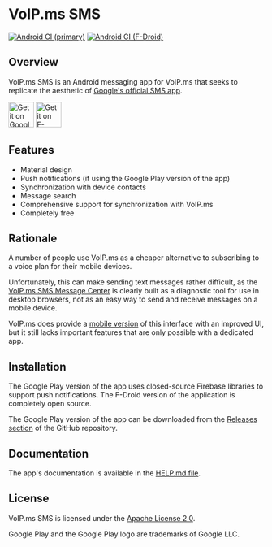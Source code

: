 # VoIP.ms SMS #

[![Android CI (primary)](https://github.com/michaelkourlas/voipms-sms-client/actions/workflows/android-primary.yml/badge.svg)](https://github.com/michaelkourlas/voipms-sms-client/actions/workflows/android-primary.yml) [![Android CI (F-Droid)](https://github.com/michaelkourlas/voipms-sms-client/actions/workflows/android-fdroid.yml/badge.svg)](https://github.com/michaelkourlas/voipms-sms-client/actions/workflows/android-fdroid.yml)

## Overview ##

VoIP.ms SMS is an Android messaging app for VoIP.ms that seeks to replicate the aesthetic of [Google's official SMS app](https://play.google.com/store/apps/details?id=com.google.android.apps.messaging).

[<img src="https://play.google.com/intl/en_us/badges/static/images/badges/en_badge_web_generic.png"
    alt="Get it on Google Play"
    height="50">](https://play.google.com/store/apps/details?id=net.kourlas.voipms_sms)
[<img src="https://fdroid.gitlab.io/artwork/badge/get-it-on.png"
    alt="Get it on F-Droid"
    height="50">](https://f-droid.org/packages/net.kourlas.voipms_sms)

## Features ##

* Material design
* Push notifications (if using the Google Play version of the app)
* Synchronization with device contacts
* Message search
* Comprehensive support for synchronization with VoIP.ms
* Completely free

## Rationale ##

A number of people use VoIP.ms as a cheaper alternative to subscribing to a voice plan for their mobile devices.

Unfortunately, this can make sending text messages rather difficult, as the [VoIP.ms SMS Message Center](https://voip.ms/m/sms.php) is clearly built as a diagnostic tool for use in desktop browsers, not as an easy way to send and receive messages on a mobile device.

VoIP.ms does provide a [mobile version](https://sms.voip.ms/) of this interface with an improved UI, but it still lacks important features that are only possible with a dedicated app.

## Installation ##

The Google Play version of the app uses closed-source Firebase libraries to
support push notifications. The F-Droid version of the application is completely
open source.

The Google Play version of the app can be downloaded from the [Releases section](https://github.com/michaelkourlas/voipms-sms-client/releases) of the GitHub repository.

## Documentation ##

The app's documentation is available in the [HELP.md file](https://github.com/michaelkourlas/voipms-sms-client/blob/master/HELP.md).

## License ##

VoIP.ms SMS is licensed under the [Apache License 2.0](http://www.apache.org/licenses/LICENSE-2.0).

Google Play and the Google Play logo are trademarks of Google LLC.
